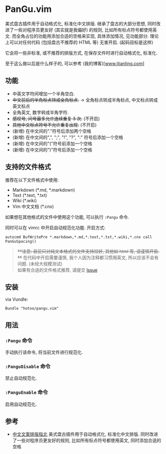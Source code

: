 
# PanGu.vim

美式盘古插件用于自动格式化, 标准化中文排版.
继承了盘古的大部分思想, 同时改进了一些对程序员更友好 (其实就是我偏好) 的规则, 比如所有标点符号都使用英文.
而全角占位的功能用添加合适的空格来实现, 具体添加情况, 见功能部分.
理论上可以对任何代码 (包括盘古不推荐的 HTML 等) 无害开启. (起码目标是这样)

它会将一些非标准, 或不推荐的排版方式, 在保存文件时进行自动格式化, 标准化.

至于这么做以后是什么样子的, 可以参考 (我的博客)[www.jtianling.com]

## 功能

* 中英文字符间增加一个半角空白.
* ~~中文前后的半角标点转成全角标点.~~  -> 全角标点转成半角标点, 中文标点转成英文标点
* 全角英文, 数字转成半角字符.
* ~~感叹号, 问号最多允许连续重复 3 次.~~ (不开启)
* ~~其他中文标点符号不允许重复出现.~~ (不开启)
* (新增) 在中文间的"."符号后添加两个空格
* (新增) 在中文间的",", ";", "!", "?", ":" 符号后添加一个空格
* (新增) 在中文间的"("符号前添加一个空格
* (新增) 在中文间的")"符号后添加一个空格

## 支持的文件格式

推荐在以下文件格式中使用:

* Markdown (*.md, *.markdown)
* Text (*.text, *.txt)
* Wiki (*.wiki)
* Vim 中文文档 (*.cnx)

如果想在其他格式的文件中使用这个功能, 可以执行 `:Pangu` 命令.

同时可以在 vimrc 中开启自动规范化功能. 开启方式:

```viml
autocmd BufWritePre *.markdown,*.md,*.text,*.txt,*.wiki,*.cnx call PanGuSpacing()
```

> ~~**注意: 目前只对纯文本格式的文件支持较好, 其他如 html 等, 请谨慎开启. **~~
> 在代码中开启需要谨慎, 我个人因为注释都习惯用英文, 所以应该不会有问题.  (未经大规模测试)  
> 如果有合适的文件格式推荐, 请提交 [Issue](https://github.com/hotoo/pangu.vim/issues)

## 安装

via Vundle:

```
Bundle "hotoo/pangu.vim"
```

## 用法

### `:Pangu` 命令

手动执行该命令, 将当前文件进行规范化.

### `:PanguDisable` 命令

禁止自动规范化.

### `:PanguEnable` 命令

启用自动规范化.

## 参考

* [中文文案排版指北](https://github.com/sparanoid/chinese-copywriting-guidelines)
美式盘古插件用于自动格式化, 标准化中文排版. 同时改进了一些对程序员更友好的规则, 比如所有标点符号都使用英文, 同时添加合适的空格
